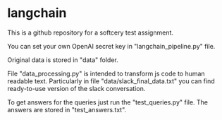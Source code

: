 # langchain

This is a github repository for a softcery test assignment.

You can set your own OpenAI secret key in "langchain_pipeline.py" file.

Original data is stored in "data" folder. 

File "data_processing.py" is intended to transform js code to human readable text. Particularly in file "data/slack_final_data.txt" you can find ready-to-use version of the slack conversation.

To get answers for the queries just run the "test_queries.py" file. The answers are stored in "test_answers.txt".
